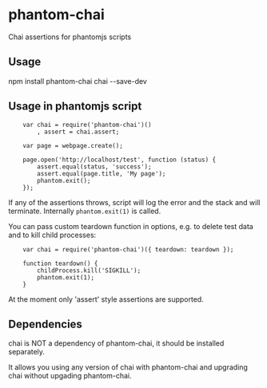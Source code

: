 # phantom-chai

Chai assertions for phantomjs scripts

## Usage

npm install phantom-chai chai --save-dev


## Usage in phantomjs script

```
    var chai = require('phantom-chai')()
        , assert = chai.assert;

    var page = webpage.create();

    page.open('http://localhost/test', function (status) {
        assert.equal(status, 'success');
        assert.equal(page.title, 'My page');
        phantom.exit();
    });

```

If any of the assertions throws, script will log the error and the stack and will terminate. Internally `phantom.exit(1)` is called.

You can pass custom teardown function in options, e.g. to delete test data and to kill child processes:

```
    var chai = require('phantom-chai')({ teardown: teardown });

    function teardown() {
        childProcess.kill('SIGKILL');
        phantom.exit(1);
    }
```

At the moment only 'assert' style assertions are supported.


## Dependencies

chai is NOT a dependency of phantom-chai, it should be installed separately.

It allows you using any version of chai with phantom-chai and upgrading chai without upgading phantom-chai.

